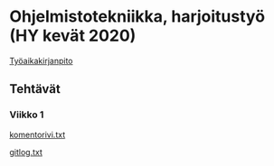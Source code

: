 # Ohjelmistotekniikka, harjoitustyö (HY kevät 2020)

[Työaikakirjanpito](https://github.com/AgdaHTH/matkalasku/blob/master/dokumentaatio/tuntikirjanpito.md)


## Tehtävät
### Viikko 1

[komentorivi.txt](https://github.com/AgdaHTH/matkalasku/blob/master/laskarit/viikko1/komentorivi.txt)

[gitlog.txt](https://github.com/AgdaHTH/matkalasku/blob/master/laskarit/viikko1/gitlog.txt)


